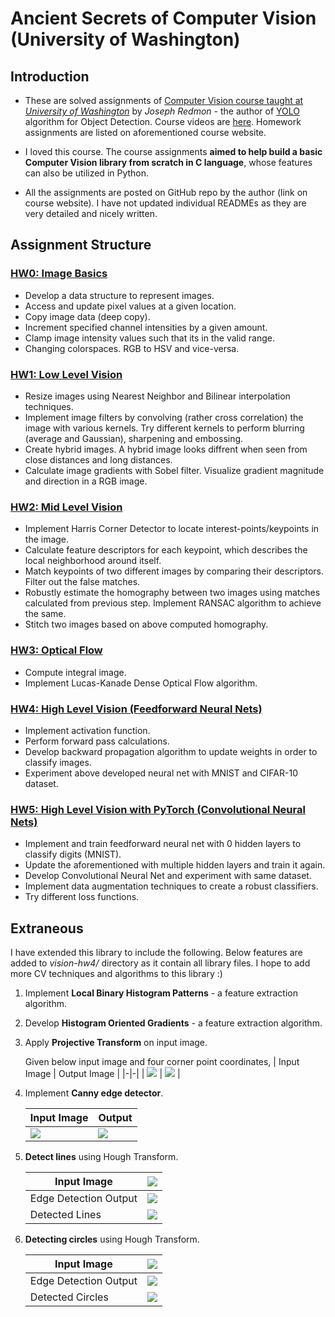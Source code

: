 # Ancient Secrets of Computer Vision (University of Washington)

## Introduction

- These are solved assignments of [Computer Vision course taught at *University of Washington*](https://pjreddie.com/courses/computer-vision/) by *Joseph Redmon* - the author of [YOLO](https://arxiv.org/abs/1506.02640) algorithm for Object Detection. Course videos are [here](https://www.youtube.com/playlist?list=PLjMXczUzEYcHvw5YYSU92WrY8IwhTuq7p). Homework assignments are listed on aforementioned course website.


- I loved this course. The course assignments **aimed to help build a basic Computer Vision library from scratch in C language**, whose features can also be utilized in Python. 

- All the assignments are posted on GitHub repo by the author (link on course website). I have not updated individual READMEs as they are very detailed and nicely written.

## Assignment Structure

### [HW0: Image Basics](./vision-hw0/)

- Develop a data structure to represent images.
- Access and update pixel values at a given location.
- Copy image data (deep copy).
- Increment specified channel intensities by a given amount.
- Clamp image intensity values such that its in the valid range.
- Changing colorspaces. RGB to HSV and vice-versa.

### [HW1: Low Level Vision](./vision-hw1/)

- Resize images using Nearest Neighbor and Bilinear interpolation techniques.
- Implement image filters by convolving (rather cross correlation) the image with various kernels. Try different kernels to perform blurring (average and Gaussian), sharpening and embossing.
- Create hybrid images. A hybrid image looks diffrent when seen from close distances and long distances.
- Calculate image gradients with Sobel filter. Visualize gradient magnitude and direction in a RGB image.

### [HW2: Mid Level Vision](./vision-hw2/)

- Implement Harris Corner Detector to locate interest-points/keypoints in the image.
- Calculate feature descriptors for each keypoint, which describes the local neighborhood around itself.
- Match keypoints of two different images by comparing their descriptors. Filter out the false matches.
- Robustly estimate the homography between two images using matches calculated from previous step. Implement RANSAC algorithm to achieve the same.
- Stitch two images based on above computed homography.

### [HW3: Optical Flow](./vision-hw3/)

- Compute integral image.
- Implement Lucas-Kanade Dense Optical Flow algorithm.

### [HW4: High Level Vision (Feedforward Neural Nets)](./vision-hw4/)

- Implement activation function.
- Perform forward pass calculations.
- Develop backward propagation algorithm to update weights in order to classify images.
- Experiment above developed neural net with MNIST and CIFAR-10 dataset.

### [HW5: High Level Vision with PyTorch (Convolutional Neural Nets)](./vision-hw5/)

- Implement and train feedforward neural net with 0 hidden layers to classify digits (MNIST).
- Update the aforementioned with multiple hidden layers and train it again.
- Develop Convolutional Neural Net and experiment with same dataset.
- Implement data augmentation techniques to create a robust classifiers.
- Try different loss functions.


## Extraneous

I have extended this library to include the following. Below features are added to *vision-hw4/* directory as it contain all library files. I hope to add more CV techniques and algorithms to this library :)

1. Implement **Local Binary Histogram Patterns** - a feature extraction algorithm.
2. Develop **Histogram Oriented Gradients** - a feature extraction algorithm.
3. Apply **Projective Transform** on input image.

    Given below input image and four corner point coordinates,
    | Input Image | Output Image |
    |-|-|
    | ![](vision-hw4/data/new_board.jpg) | ![](vision-hw4/proj_resized1.jpg) |
   


4. Implement **Canny edge detector**.

    | Input Image | Output |
    |-|-|
    | ![](vision-hw4/data/canny.jpg) | ![](vision-hw4/canny.jpg) |


5. **Detect lines** using Hough Transform.


    | Input Image | ![](vision-hw4/data/tower.jpg) |
    |-|-|
    | Edge Detection Output | ![](vision-hw4/canny_board.jpg) |
    | Detected Lines | ![](vision-hw4/lines.jpg) |

6. **Detecting circles** using Hough Transform.

    | Input Image | ![](vision-hw4/data/coins.jpg) |
    |-|-|
    | Edge Detection Output | ![](vision-hw4/canny_coins.jpg) |
    | Detected Circles | ![](vision-hw4/circles.jpg) |






